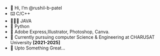 - 👋 Hi, I’m @rushil-b-patel
- ⌨️ C/C++
- 👨🏻‍💻 JAVA
- 🐍 Python
- 🎨 Adobe Express,Illustrator, Photoshop, Canva.
- 🌱 Currently pursuing computer Science & Engineering at CHARUSAT University **[2021-2025]**
- 💞️ Upto Something Great...

<!---
rushil-b-patel/rushil-b-patel is a ✨ special ✨ repository because its `README.md` (this file) appears on your GitHub profile.
You can click the Preview link to take a look at your changes.
--->
